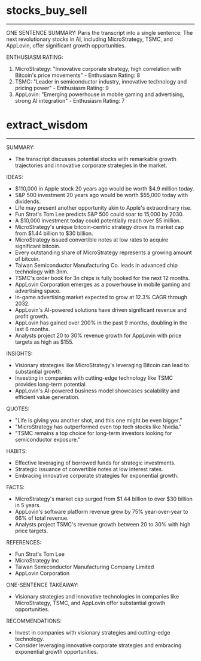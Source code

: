 # stocks_buy_sell

---

<!--The task has three parts to be extracted from the input data in the XML format.-->


ONE SENTENCE SUMMARY:
Paris the transcript into a single sentence: The next revolutionary stocks in AI, including MicroStrategy, TSMC, and AppLovin, offer significant growth opportunities.

ENTHUSIASM RATING:
1. MicroStrategy: "Innovative corporate strategy, high correlation with Bitcoin's price movements" - Enthusiasm Rating: 8
2. TSMC: "Leader in semiconductor industry, innovative technology and pricing power" - Enthusiasm Rating: 9
3. AppLovin: "Emerging powerhouse in mobile gaming and advertising, strong AI integration" - Enthusiasm Rating: 7


# extract_wisdom

---

SUMMARY:
- The transcript discusses potential stocks with remarkable growth trajectories and innovative corporate strategies in the market.

IDEAS:
- $110,000 in Apple stock 20 years ago would be worth $4.9 million today.
- S&P 500 investment 20 years ago would be worth $55,000 today with dividends.
- Life may present another opportunity akin to Apple's extraordinary rise.
- Fun Strat's Tom Lee predicts S&P 500 could soar to 15,000 by 2030.
- A $10,000 investment today could potentially reach over $5 million.
- MicroStrategy's unique bitcoin-centric strategy drove its market cap from $1.44 billion to $30 billion.
- MicroStrategy issued convertible notes at low rates to acquire significant bitcoin.
- Every outstanding share of MicroStrategy represents a growing amount of bitcoin.
- Taiwan Semiconductor Manufacturing Co. leads in advanced chip technology with 3nm.
- TSMC's order book for 3n chips is fully booked for the next 12 months.
- AppLovin Corporation emerges as a powerhouse in mobile gaming and advertising space.
- In-game advertising market expected to grow at 12.3% CAGR through 2032.
- AppLovin's AI-powered solutions have driven significant revenue and profit growth.
- AppLovin has gained over 200% in the past 9 months, doubling in the last 6 months.
- Analysts project 20 to 30% revenue growth for AppLovin with price targets as high as $155.

INSIGHTS:
- Visionary strategies like MicroStrategy's leveraging Bitcoin can lead to substantial growth.
- Investing in companies with cutting-edge technology like TSMC provides long-term potential.
- AppLovin's AI-powered business model showcases scalability and efficient value generation.

QUOTES:
- "Life is giving you another shot, and this one might be even bigger."
- "MicroStrategy has outperformed even top tech stocks like Nvidia."
- "TSMC remains a top choice for long-term investors looking for semiconductor exposure."

HABITS:
- Effective leveraging of borrowed funds for strategic investments.
- Strategic issuance of convertible notes at low interest rates.
- Embracing innovative corporate strategies for exponential growth.

FACTS:
- MicroStrategy's market cap surged from $1.44 billion to over $30 billion in 5 years.
- AppLovin's software platform revenue grew by 75% year-over-year to 66% of total revenue.
- Analysts project TSMC's revenue growth between 20 to 30% with high price targets.

REFERENCES:
- Fun Strat's Tom Lee
- MicroStrategy Inc
- Taiwan Semiconductor Manufacturing Company Limited
- AppLovin Corporation

ONE-SENTENCE TAKEAWAY:
- Visionary strategies and innovative technologies in companies like MicroStrategy, TSMC, and AppLovin offer substantial growth opportunities.

RECOMMENDATIONS:
- Invest in companies with visionary strategies and cutting-edge technology.
- Consider leveraging innovative corporate strategies and embracing exponential growth opportunities.


